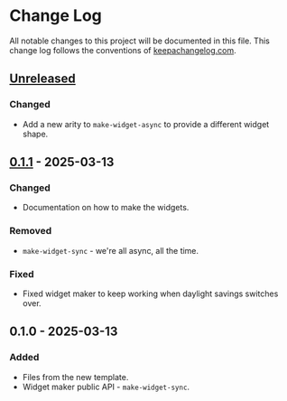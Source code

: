 # Change Log
All notable changes to this project will be documented in this file. This change log follows the conventions of [keepachangelog.com](http://keepachangelog.com/).

## [Unreleased]
### Changed
- Add a new arity to `make-widget-async` to provide a different widget shape.

## [0.1.1] - 2025-03-13
### Changed
- Documentation on how to make the widgets.

### Removed
- `make-widget-sync` - we're all async, all the time.

### Fixed
- Fixed widget maker to keep working when daylight savings switches over.

## 0.1.0 - 2025-03-13
### Added
- Files from the new template.
- Widget maker public API - `make-widget-sync`.

[Unreleased]: https://sourcehost.site/your-name/jepsen-kiwidb/compare/0.1.1...HEAD
[0.1.1]: https://sourcehost.site/your-name/jepsen-kiwidb/compare/0.1.0...0.1.1
